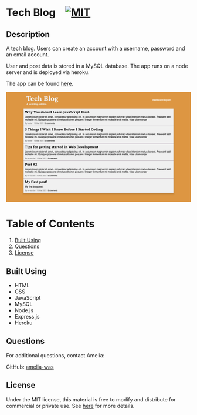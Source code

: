 # Tech Blog &nbsp;&nbsp;&nbsp;[![MIT](https://img.shields.io/badge/license-MIT-yellow?style=for-the-badge)](https://shields.io/)

## Description

A tech blog. Users can create an account with a username, password and an email account. 

User and post data is stored in a MySQL database. The app runs on a node server and is deployed via heroku.

The app can be found [here](https://sleepy-scrubland-82236.herokuapp.com/).

![Tech Blog Screenshot](./public/assets/images/tech-blog-screenshot.png)

# Table of Contents
1. [Built Using](#built-using)
2. [Questions](#questions)
3. [License](#license)

## Built Using
- HTML
- CSS
- JavaScript
- MySQL
- Node.js
- Express.js
- Heroku

## Questions
For additional questions, contact Amelia:

GitHub: [amelia-was](https://github.com/amelia-was)

## License
Under the MIT license, this material is free to modify and distribute for commercial or private use. See [here](https://opensource.org/licenses/MIT) for more details.